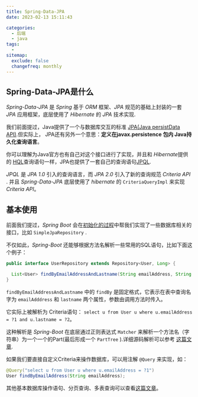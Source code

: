 ```yaml
---
title: Spring-Data-JPA
date: 2023-02-13 15:11:43

categories:
  - 后端
  - java
tags:
  - 
sitemap:
  exclude: false
  changefreq: monthly
---
```


## Spring-Data-JPA是什么

*Spring-Data-JPA* 是 *Spring* 基于 *ORM* 框架、*JPA* 规范的基础上封装的一套 *JPA* 应用框架，底层使用了 *Hibernate* 的 *JPA* 技术实现.

我们前面提过，Java提供了一个与数据库交互的标准 [JPA(Java persistData API)](/java/420.Spring-Hibernate.html#JPA与如何使用Hibernate).但实际上， JPA还有另外一个意思：**定义在javax.persistence 包内 Java持久化查询语言**。

你可以理解为Java官方也有自己对这个接口进行了实现，并且和 *Hibernate*提供的 [HQL](/java/420.Spring-Hibernate.html#使用HQL查询)查询语句一样，JPA也提供了一套自己的查询语句[JPQL](https://docs.oracle.com/cd/E11035_01/kodo41/full/html/ejb3_langref.html). 

*JPQL* 是 *JPA 1.0* 引入的查询语言，而 *JPA 2.0* 引入了新的查询规范 *Criteria API* . 并且 *Spring-Data-JPA* 底层使用了 *hibernate* 的 `CriteriaQueryImpl` 来实现 *Criteria API*。


##  基本使用

前面我们提过，*Spring Boot* 会在[初始化的过程](/java/450.Spring-Boot.html#Spring-boot的启动过程)中帮我们实现了一些数据库相关的接口，比如 `SimpleJpaRepository` .

不仅如此，*Spring-Boot* 还能够根据方法名解析一些常用的SQL语句，比如下面这个例子：

```java
public interface UserRepository extends Repository<User, Long> {

  List<User> findByEmailAddressAndLastname(String emailAddress, String lastname);
}
```

`findByEmailAddressAndLastname` 中的 `findBy` 是固定格式，它表示在表中查询名字为 `emailAdddress` 和 `lastname` 两个属性，参数由调用方法时传入。

它实际上被解析为 Criteria语句： `select u from User u where u.emailAddress = ?1 and u.lastname = ?2`。

这种解析是 *Spring-Boot* 在底层通过正则表达式 `Matcher` 来解析一个方法名（字符串）为一个一个的Part(最后形成一个 `PartTree` ).详细源码解析可以参考 [这篇文章](https://www.helloworld.net/p/0540646934).

如果我们要直接自定义Criteria来操作数据库，可以用注解 `@Query` 来实现，如：

```java
@Query("select u from User u where u.emailAddress = ?1")
User findByEmailAddress(String emailAddress);
```

其他基本数据库操作语句、分页查询、多表查询可以查看[这篇文章](https://www.cnblogs.com/bodhitree/p/9468585.html)。